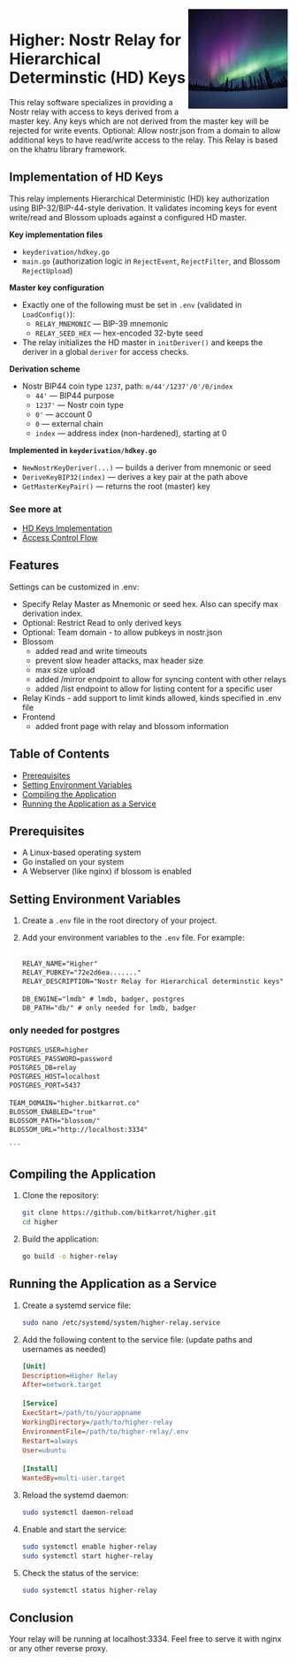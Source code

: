 <img src="public/TeamHigher.jpg" alt="Higher Relay" align="right" width="180" />

# Higher: Nostr Relay for Hierarchical Determinstic (HD) Keys

This relay software specializes in providing a Nostr relay with access to keys derived from a master key. Any keys which are not derived from the master key will be rejected for write events. Optional: Allow nostr.json from a domain to allow additional keys to have read/write access to the relay. This Relay is based on the khatru library framework.

## Implementation of HD Keys

This relay implements Hierarchical Deterministic (HD) key authorization using BIP-32/BIP-44-style derivation. It validates incoming keys for event write/read and Blossom uploads against a configured HD master.

**Key implementation files**
- `keyderivation/hdkey.go`
- `main.go` (authorization logic in `RejectEvent`, `RejectFilter`, and Blossom `RejectUpload`)

**Master key configuration**
- Exactly one of the following must be set in `.env` (validated in `LoadConfig()`):
  - `RELAY_MNEMONIC` — BIP-39 mnemonic
  - `RELAY_SEED_HEX` — hex-encoded 32-byte seed
- The relay initializes the HD master in `initDeriver()` and keeps the deriver in a global `deriver` for access checks.

**Derivation scheme**
- Nostr BIP44 coin type `1237`, path: `m/44'/1237'/0'/0/index`
  - `44'` — BIP44 purpose
  - `1237'` — Nostr coin type
  - `0'` — account 0
  - `0` — external chain
  - `index` — address index (non-hardened), starting at 0

**Implemented in `keyderivation/hdkey.go`**
- `NewNostrKeyDeriver(...)` — builds a deriver from mnemonic or seed
- `DeriveKeyBIP32(index)` — derives a key pair at the path above
- `GetMasterKeyPair()` — returns the root (master) key

### See more at 
- [HD Keys Implementation](./HD_KEYS.md)
- [Access Control Flow](./ACCESS_CONTROL.md)


## Features

Settings can be customized in .env:

- Specify Relay Master as Mnemonic or seed hex. Also can specify max derivation index.
- Optional: Restrict Read to only derived keys
- Optional: Team domain - to allow pubkeys in nostr.json
- Blossom
   - added read and write timeouts
   - prevent slow header attacks, max header size
   - max size upload
   - added /mirror endpoint to allow for syncing content with other relays
   - added /list endpoint to allow for listing content for a specific user
- Relay Kinds - add support to limit kinds allowed, kinds specified in .env file
- Frontend
   - added front page with relay and blossom information


## Table of Contents

- [Prerequisites](#prerequisites)
- [Setting Environment Variables](#setting-environment-variables)
- [Compiling the Application](#compiling-the-application)
- [Running the Application as a Service](#running-the-application-as-a-service)

## Prerequisites

- A Linux-based operating system
- Go installed on your system
- A Webserver (like nginx) if blossom is enabled

## Setting Environment Variables

1.  Create a `.env` file in the root directory of your project.

2.  Add your environment variables to the `.env` file. For example:

    ```env

    RELAY_NAME="Higher"
    RELAY_PUBKEY="72e2d6ea......."
    RELAY_DESCRIPTION="Nostr Relay for Hierarchical determinstic keys"

    DB_ENGINE="lmdb" # lmdb, badger, postgres
    DB_PATH="db/" # only needed for lmdb, badger

   ### only needed for postgres
    POSTGRES_USER=higher
    POSTGRES_PASSWORD=password
    POSTGRES_DB=relay
    POSTGRES_HOST=localhost
    POSTGRES_PORT=5437

    TEAM_DOMAIN="higher.bitkarrot.co"
    BLOSSOM_ENABLED="true"
    BLOSSOM_PATH="blossom/"
    BLOSSOM_URL="http://localhost:3334"

    ```

## Compiling the Application

1. Clone the repository:

   ```bash
   git clone https://github.com/bitkarrot/higher.git
   cd higher
   ```

2. Build the application:

   ```bash
   go build -o higher-relay
   ```

## Running the Application as a Service

1. Create a systemd service file:

   ```bash
   sudo nano /etc/systemd/system/higher-relay.service
   ```

2. Add the following content to the service file: (update paths and usernames as needed)

   ```ini
   [Unit]
   Description=Higher Relay
   After=network.target

   [Service]
   ExecStart=/path/to/yourappname
   WorkingDirectory=/path/to/higher-relay
   EnvironmentFile=/path/to/higher-relay/.env
   Restart=always
   User=ubuntu

   [Install]
   WantedBy=multi-user.target
   ```

3. Reload the systemd daemon:

   ```bash
   sudo systemctl daemon-reload
   ```

4. Enable and start the service:

   ```bash
   sudo systemctl enable higher-relay
   sudo systemctl start higher-relay
   ```

5. Check the status of the service:

   ```bash
   sudo systemctl status higher-relay
   ```

## Conclusion

Your relay will be running at localhost:3334. Feel free to serve it with nginx or any other reverse proxy.
